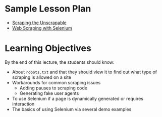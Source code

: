 # Sample Lesson Plan

- [Scraping the Unscrapable](advanced_scraping.ipynb)
- [Web Scraping with Selenium](web_scraping_selenium.ipynb)

# Learning Objectives

By the end of this lecture, the students should know:

- About `robots.txt` and that they should view it to find out what type of scraping is allowed on a site
- Workarounds for common scraping issues
  - Adding pauses to scraping code
  - Generating fake user agents
- To use Selenium if a page is dynamically generated or requires interaction
- The basics of using Selenium via several demo examples

